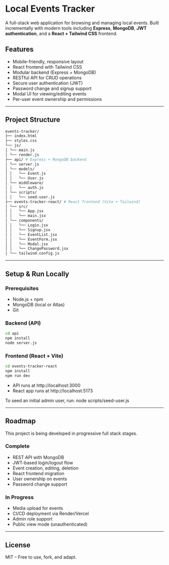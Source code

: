 # Local Events Tracker

A full-stack web application for browsing and managing local events. Built incrementally with modern tools including **Express**, **MongoDB**, **JWT authentication**, and a **React + Tailwind CSS** frontend.


## Features

- Mobile-friendly, responsive layout
- React frontend with Tailwind CSS
- Modular backend (Express + MongoDB)
- RESTful API for CRUD operations
- Secure user authentication (JWT)
- Password change and signup support
- Modal UI for viewing/editing events
- Per-user event ownership and permissions
---

## Project Structure

```bash
events-tracker/ 
├── index.html 
├── styles.css 
└── js/ 
│ └── main.js 
│ └── render.js
├── api/ # Express + MongoDB backend
│ └── server.js
│ └── models/
│ │   └── Event.js
│ │   └── User.js
│ └── middleware/
│ │   └── auth.js
│ └── scripts/
│ │   └── seed-user.js
├── events-tracker-react/ # React frontend (Vite + Tailwind)
│ └── src/
│ │   └── App.jsx
│ │   └── main.jsx
│ └── components/
│ │   └── Login.jsx
│ │   └── Signup.jsx
│ │   └── EventList.jsx
│ │   └── EventForm.jsx
│ │   └── Modal.jsx
│ │   └── ChangePassword.jsx
│ └── tailwind.config.js
```

---

## Setup & Run Locally

### Prerequisites
- Node.js + npm
- MongoDB (local or Atlas)
- Git

### Backend (API)
```bash
cd api
npm install
node server.js
```

### Frontend (React + Vite)
```bash
cd events-tracker-react
npm install
npm run dev
```

- API runs at http://localhost:3000
- React app runs at http://localhost:5173

To seed an initial admin user, run: node scripts/seed-user.js

---

## Roadmap

This project is being developed in progressive full stack stages.

### Complete
- REST API with MongoDB
- JWT-based login/logout flow
- Event creation, editing, deletion
- React frontend migration
- User ownership on events
- Password change support

### In Progress
- Media upload for events
- CI/CD deployment via Render/Vercel
- Admin role support
- Public view mode (unauthenticated)

---

## License
MIT – Free to use, fork, and adapt.


